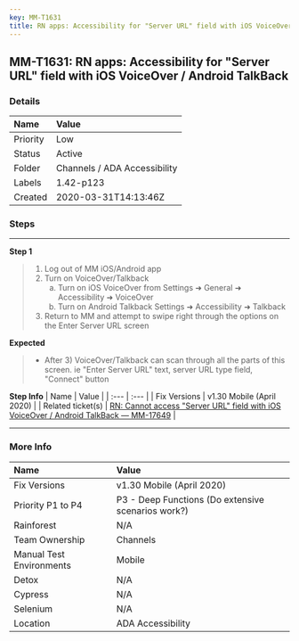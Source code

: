 ```yaml
---
key: MM-T1631
title: RN apps: Accessibility for "Server URL" field with iOS VoiceOver / Android TalkBack
---
```


## MM-T1631: RN apps: Accessibility for "Server URL" field with iOS VoiceOver / Android TalkBack

### Details

| Name     | Value                        |
| :------- | :--------------------------- |
| Priority | Low                          |
| Status   | Active                       |
| Folder   | Channels / ADA Accessibility |
| Labels   | 1.42-p123                    |
| Created  | 2020-03-31T14:13:46Z         |

### Steps

<hr/>

**Step 1**

> <article><ol><li>Log out of MM iOS/Android app</li><li>Turn on VoiceOver/Talkback<ol style="list-style-type: lower-alpha;"><li>Turn on iOS VoiceOver from Settings ➜ General ➜ Accessibility ➜ VoiceOver</li><li>Turn on Android Talkback Settings ➜ Accessibility ➜ Talkback</li></ol></li><li>Return to MM and attempt to swipe right through the options on the Enter Server URL screen</li></ol></article>

**Expected**

> <article><ul><li>After 3) VoiceOver/Talkback can scan through all the parts of this screen. ie "Enter Server URL" text, server URL type field, "Connect" button</li></ul></article>

**Step Info**
| Name | Value |
| :--- | :--- |
| Fix Versions | v1.30 Mobile (April 2020) |
| Related ticket(s) | <a href="https://mattermost.atlassian.net/browse/MM-17649">RN: Cannot access "Server URL" field with iOS VoiceOver / Android TalkBack — MM-17649</a> |

<hr/>

### More Info

| Name                     | Value                                              |
| :----------------------- | :------------------------------------------------- |
| Fix Versions             | v1.30 Mobile (April 2020)                          |
| Priority P1 to P4        | P3 - Deep Functions (Do extensive scenarios work?) |
| Rainforest               | N/A                                                |
| Team Ownership           | Channels                                           |
| Manual Test Environments | Mobile                                             |
| Detox                    | N/A                                                |
| Cypress                  | N/A                                                |
| Selenium                 | N/A                                                |
| Location                 | ADA Accessibility                                  |
